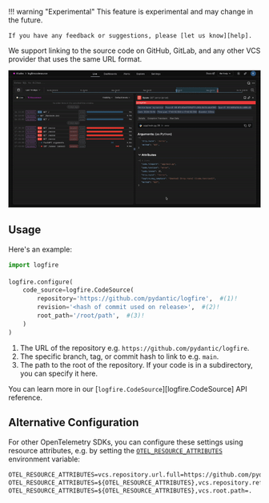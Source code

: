 !!! warning "Experimental"
    This feature is experimental and may change in the future.

    If you have any feedback or suggestions, please [let us know][help].

We support linking to the source code on GitHub, GitLab, and any other VCS provider that uses the same URL format.

![Link to GitHub](../../images/guide/link-to-github.gif)

## Usage

Here's an example:

```python
import logfire

logfire.configure(
    code_source=logfire.CodeSource(
        repository='https://github.com/pydantic/logfire',  #(1)!
        revision='<hash of commit used on release>',  #(2)!
        root_path='/root/path',  #(3)!
    )
)
```

1. The URL of the repository e.g. `https://github.com/pydantic/logfire`.
2. The specific branch, tag, or commit hash to link to e.g. `main`.
3. The path to the root of the repository. If your code is in a subdirectory, you can specify it here.

You can learn more in our [`logfire.CodeSource`][logfire.CodeSource] API reference.

## Alternative Configuration

For other OpenTelemetry SDKs, you can configure these settings using resource attributes, e.g. by setting the
[`OTEL_RESOURCE_ATTRIBUTES`][otel-resource-attributes] environment variable:

```
OTEL_RESOURCE_ATTRIBUTES=vcs.repository.url.full=https://github.com/pydantic/platform
OTEL_RESOURCE_ATTRIBUTES=${OTEL_RESOURCE_ATTRIBUTES},vcs.repository.ref.revision=main
OTEL_RESOURCE_ATTRIBUTES=${OTEL_RESOURCE_ATTRIBUTES},vcs.root.path=.
```

[help]: ../../help.md
[otel-resource-attributes]: https://opentelemetry.io/docs/specs/otel/configuration/sdk-environment-variables/#general-sdk-configuration
